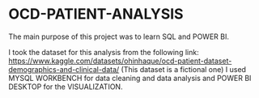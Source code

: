 # OCD-PATIENT-ANALYSIS

The main purpose of this project was to learn SQL and POWER BI.

I took the dataset for this analysis from the following link: https://www.kaggle.com/datasets/ohinhaque/ocd-patient-dataset-demographics-and-clinical-data/
(This dataset is a fictional one)
I used MYSQL WORKBENCH for data cleaning and data analysis and POWER BI DESKTOP for the VISUALIZATION.
